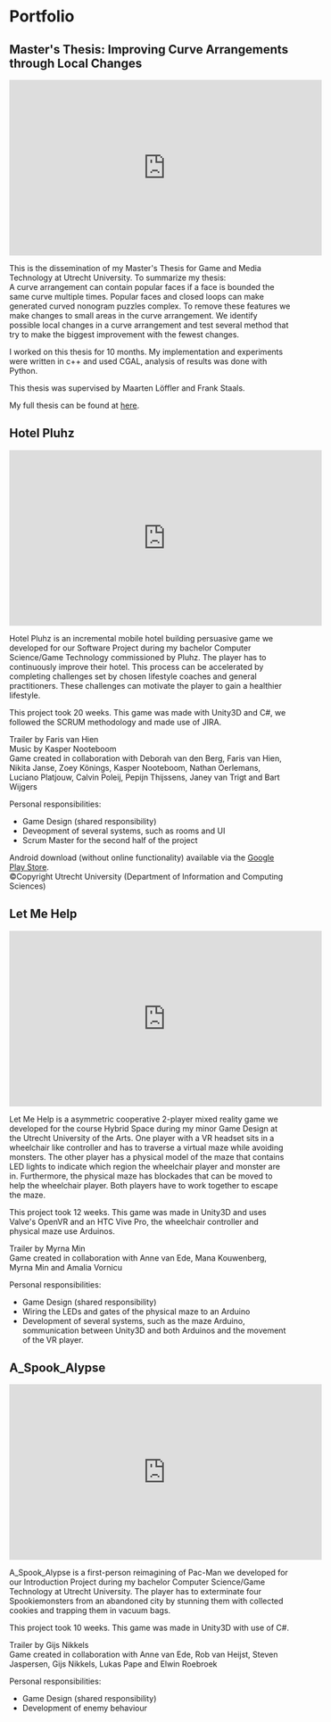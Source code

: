 # Portfolio

## Master's Thesis: Improving Curve Arrangements through Local Changes
<iframe width="560" height="315"
src="https://youtube.com/embed/X_3Y3qNJ7s8" 
frameborder="0" 
allow="accelerometer; autoplay; encrypted-media; gyroscope; picture-in-picture" 
allowfullscreen></iframe>

This is the dissemination of my Master's Thesis for Game and Media Technology at Utrecht University. To summarize my thesis:\
A curve arrangement can contain popular faces if a face is bounded the same curve multiple times. Popular faces and closed loops can make generated curved nonogram puzzles complex. To remove these features we make changes to small areas in the curve arrangement. We identify possible local changes in a curve arrangement and test several method that try to make the biggest improvement with the fewest changes.

I worked on this thesis for 10 months. My implementation and experiments were written in c++ and used CGAL, analysis of results was done with Python.

This thesis was supervised by Maarten Löffler and Frank Staals.

My full thesis can be found at [here](https://studenttheses.uu.nl/handle/20.500.12932/42727).

## Hotel Pluhz
<iframe width="560" height="315"
src="https://www.youtube.com/embed/ee7AyfBu_Hc" 
frameborder="0" 
allow="accelerometer; autoplay; encrypted-media; gyroscope; picture-in-picture" 
allowfullscreen></iframe>

Hotel Pluhz is an incremental mobile hotel building persuasive game we developed for our Software Project during my bachelor Computer Science/Game Technology commissioned by Pluhz. The player has to continuously improve their hotel. This process can be accelerated by completing challenges set by chosen lifestyle coaches and general practitioners. These challenges can motivate the player to gain a healthier lifestyle.

This project took 20 weeks. This game was made with Unity3D and C#, we followed the SCRUM methodology and made use of JIRA. 

Trailer by Faris van Hien\
Music by Kasper Nooteboom\
Game created in collaboration with Deborah van den Berg, Faris van Hien, Nikita Janse, Zoey Könings, Kasper Nooteboom, Nathan Oerlemans, Luciano Platjouw, Calvin Poleij, Pepijn Thijssens, Janey van Trigt and Bart Wijgers

Personal responsibilities:  
- Game Design (shared responsibility)
- Deveopment of several systems, such as rooms and UI
- Scrum Master for the second half of the project

Android download (without online functionality) available via the [Google Play Store](https://play.google.com/store/apps/details?id=com.pluhz.hotel_pluhz).\
©Copyright Utrecht University (Department of Information and Computing Sciences)

## Let Me Help
<iframe width="560" height="315"
src="https://youtube.com/embed/LMPCoiNkpgQ" 
frameborder="0" 
allow="accelerometer; autoplay; encrypted-media; gyroscope; picture-in-picture" 
allowfullscreen></iframe>

Let Me Help is a asymmetric cooperative 2-player mixed reality game we developed for the course Hybrid Space during my minor Game Design at the Utrecht University of the Arts. One player with a VR headset sits in a wheelchair like controller and has to traverse a virtual maze while avoiding monsters. The other player has a physical model of the maze that contains LED lights to indicate which region the wheelchair player and monster are in. Furthermore, the physical maze has blockades that can be moved to help the wheelchair player. Both players have to work together to escape the maze.

This project took 12 weeks. This game was made in Unity3D and uses Valve's OpenVR and an HTC Vive Pro, the wheelchair controller and physical maze use Arduinos.

Trailer by Myrna Min\
Game created in collaboration with Anne van Ede, Mana Kouwenberg, Myrna Min and Amalia Vornicu

Personal responsibilities:  
- Game Design (shared responsibility)
- Wiring the LEDs and gates of the physical maze to an Arduino
- Development of several systems, such as the maze Arduino, sommunication between Unity3D and both Arduinos and the movement of the VR player.

## A_Spook_Alypse
<iframe width="560" height="315"
src="https://www.youtube.com/embed/YThUUhAuPxM" 
frameborder="0" 
allow="accelerometer; autoplay; encrypted-media; gyroscope; picture-in-picture" 
allowfullscreen></iframe>

A_Spook_Alypse is a first-person reimagining of Pac-Man we developed for our Introduction Project during my bachelor Computer Science/Game Technology at Utrecht University. The player has to exterminate four Spookiemonsters from an abandoned city by stunning them with collected cookies and trapping them in vacuum bags.

This project took 10 weeks. This game was made in Unity3D with use of C#.

Trailer by Gijs Nikkels\
Game created in collaboration with Anne van Ede, Rob van Heijst, Steven Jaspersen, Gijs Nikkels, Lukas Pape and Elwin Roebroek

Personal responsibilities:  
- Game Design (shared responsibility)
- Development of enemy behaviour
